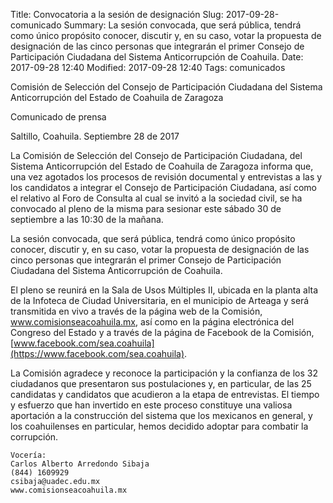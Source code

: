 Title: Convocatoria a la sesión de designación
Slug: 2017-09-28-comunicado
Summary: La sesión convocada, que será pública, tendrá como único propósito conocer, discutir y, en su caso, votar la propuesta de designación de las cinco personas que integrarán el primer Consejo de Participación Ciudadana del Sistema Anticorrupción de Coahuila.
Date: 2017-09-28 12:40
Modified: 2017-09-28 12:40
Tags: comunicados


Comisión de Selección del Consejo de Participación Ciudadana del Sistema Anticorrupción del Estado de Coahuila de Zaragoza

Comunicado de prensa

Saltillo, Coahuila. Septiembre 28 de 2017

La Comisión de Selección del Consejo de Participación Ciudadana, del Sistema Anticorrupción del Estado de Coahuila de Zaragoza informa que, una vez agotados los procesos de revisión documental y entrevistas a las y los candidatos a integrar el Consejo de Participación Ciudadana, así como el relativo al Foro de Consulta al cual se invitó a la sociedad civil, se ha convocado al pleno de la misma para sesionar este sábado 30 de septiembre a las 10:30 de la mañana.

La sesión convocada, que será pública, tendrá como único propósito conocer, discutir y, en su caso, votar la propuesta de designación de las cinco personas que integrarán el primer Consejo de Participación Ciudadana del Sistema Anticorrupción de Coahuila.

El pleno se reunirá en la Sala de Usos Múltiples II, ubicada en la planta alta de la Infoteca de Ciudad Universitaria, en el municipio de Arteaga y será transmitida en vivo a través de la página web de la Comisión, www.comisionseacoahuila.mx, así como en la página electrónica del Congreso del Estado y a través de la página de Facebook de la Comisión, [www.facebook.com/sea.coahuila](https://www.facebook.com/sea.coahuila).

La Comisión agradece y reconoce la participación y la confianza de los 32 ciudadanos que presentaron sus postulaciones y, en particular, de las 25 candidatas y candidatos que acudieron a la etapa de entrevistas. El tiempo y esfuerzo que han invertido en este proceso constituye una valiosa aportación a la construcción del sistema que los mexicanos en general, y los coahuilenses en particular, hemos decidido adoptar para combatir la corrupción.

    Vocería:
    Carlos Alberto Arredondo Sibaja
    (844) 1609929
    csibaja@uadec.edu.mx
    www.comisionseacoahuila.mx
